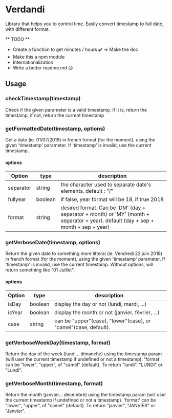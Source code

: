 # Verdandi
Library that helps you to control time. Easily convert timestamp to full date, with different format.

** TODO **
* Create a function to get minutes / hours ✔️ => Make the doc
* Make this a npm module
* Internationalization
* Write a better readme.md :wink:


## Usage
### checkTimestamp(timestamp)
Check if the given parameter is a valid timestamp.
If it is, return the timestamp, if not, return the current timestamp

### getFormattedDate(timestamp, options)
Get a date (ie. 01/07/2018) in french format (for the moment), using the given 'timestamp' parameter.
If 'timestamp' is invalid, use the current timestamp.

#### options
Option | type | description
------------ | ------------- | -------------
separator | string | the character used to separate date's elements. default : "/"
fullyear | boolean | if false, year format will be 18, if true 2018
format | string | desired format. Can be 'DM' (day + separator + month) or 'MY' (month + separator + year). default (day + sep + month + sep + year)


### getVerboseDate(timestamp, options)
Return the given date to something more litteral (ie. Vendredi 22 juin 2018) in french format (for the moment), using the given 'timestamp' parameter.
If 'timestamp' is invalid, use the current timestamp.
Without options, will return something like "01 Juillet".

#### options
Option | type | description
------------ | ------------- | -------------
isDay | boolean | display the day or not (lundi, mardi, ...)
isYear | boolean | display the month or not (janvier, février, ...)
case | string | can be "upper"(case), "lower"(case), or "camel"(case, default). 


### getVerboseWeekDay(timestamp, format)
Return the day of the week (lundi... dimanche) using the timestamp param (will user the current timestamp if undefined or not a timestamp).
'format' can be "lower", "upper", of "camel" (default). To return "lundi", "LUNDI" or "Lundi".


### getVerboseMonth(timestamp, format)
Return the month (janvier... décembre) using the timestamp param (will user the current timestamp if undefined or not a timestamp).
'format' can be "lower", "upper", of "camel" (default). To return "janvier", "JANVIER" or "Janvier".

```

```
